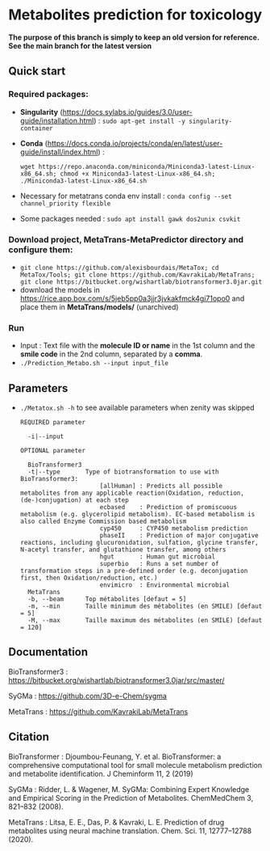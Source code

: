 # Metabolites prediction for toxicology

**The purpose of this branch is simply to keep an old version for reference. See the main branch for the latest version**

## Quick start

### Required packages:

- **Singularity** (https://docs.sylabs.io/guides/3.0/user-guide/installation.html) :
  `sudo apt-get install -y singularity-container`
- **Conda** (https://docs.conda.io/projects/conda/en/latest/user-guide/install/index.html) :
  
  `wget https://repo.anaconda.com/miniconda/Miniconda3-latest-Linux-x86_64.sh; chmod +x Miniconda3-latest-Linux-x86_64.sh; ./Miniconda3-latest-Linux-x86_64.sh`
- Necessary for metatrans conda env install : `conda config --set channel_priority flexible`
- Some packages needed : `sudo apt install gawk dos2unix csvkit`

### Download project, MetaTrans-MetaPredictor directory and configure them: 

- `git clone https://github.com/alexisbourdais/MetaTox; cd MetaTox/Tools; git clone https://github.com/KavrakiLab/MetaTrans; git clone https://bitbucket.org/wishartlab/biotransformer3.0jar.git`
- download the models in https://rice.app.box.com/s/5jeb5pp0a3jjr3jvkakfmck4gi71opo0 and place them in **MetaTrans/models/** (unarchived)

### Run
- Input : Text file with the **molecule ID or name** in the 1st column and the **smile code** in the 2nd column, separated by a **comma**.
- `./Prediction_Metabo.sh --input input_file`

## Parameters

- `./Metatox.sh -h` to see available parameters when zenity was skipped

      REQUIRED parameter

        -i|--input
  
      OPTIONAL parameter

        BioTransformer3
        -t|--type       Type of biotransformation to use with BioTransformer3:
                            [allHuman] : Predicts all possible metabolites from any applicable reaction(Oxidation, reduction, (de-)conjugation) at each step 
                            ecbased    : Prediction of promiscuous metabolism (e.g. glycerolipid metabolism). EC-based metabolism is also called Enzyme Commission based metabolism
                            cyp450     : CYP450 metabolism prediction 
                            phaseII    : Prediction of major conjugative reactions, including glucuronidation, sulfation, glycine transfer, N-acetyl transfer, and glutathione transfer, among others 
                            hgut       : Human gut microbial
                            superbio   : Runs a set number of transformation steps in a pre-defined order (e.g. deconjugation first, then Oxidation/reduction, etc.)
                            envimicro  : Environmental microbial
        MetaTrans
        -b, --beam      Top métabolites [defaut = 5]
        -m, --min       Taille minimum des métabolites (en SMILE) [defaut = 5]
        -M, --max       Taille maximum des métabolites (en SMILE) [defaut = 120]

## Documentation

BioTransformer3 : https://bitbucket.org/wishartlab/biotransformer3.0jar/src/master/

SyGMa : https://github.com/3D-e-Chem/sygma

MetaTrans : https://github.com/KavrakiLab/MetaTrans

## Citation

BioTransformer : Djoumbou-Feunang, Y. et al. BioTransformer: a comprehensive computational tool for small molecule metabolism prediction and metabolite identification. J Cheminform 11, 2 (2019)

SyGMa : Ridder, L. & Wagener, M. SyGMa: Combining Expert Knowledge and Empirical Scoring in the Prediction of Metabolites. ChemMedChem 3, 821–832 (2008).

MetaTrans : Litsa, E. E., Das, P. & Kavraki, L. E. Prediction of drug metabolites using neural machine translation. Chem. Sci. 11, 12777–12788 (2020).
